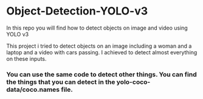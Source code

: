 # Object-Detection-YOLO-v3
In this repo you will find how to detect objects on image and video using YOLO v3

This project i tried to detect objects on an image including a woman and a laptop and a video with cars passing. I achieved to detect almost everything on these inputs.

<h3>You can use the same code to detect other things. You can find the things that you can detect in the yolo-coco-data/coco.names file.</h3>


  
 
